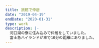```yaml
---
title: 旅館で仲居
date: "2019-04-19"
endDate: "2020-01-31"
type: work
description: |-
  河口湖の寮に住み込みで仲居をしていました。
  富士急ハイランドが車で10分の距離にありました。
---
```

